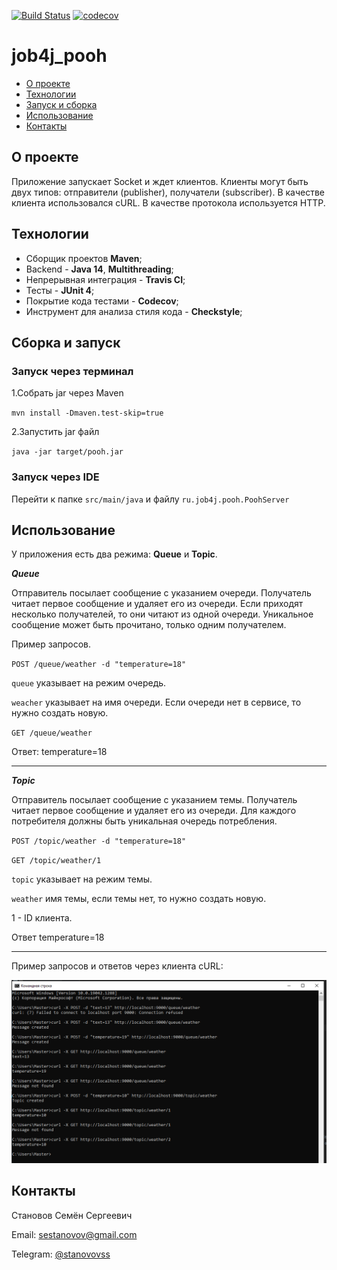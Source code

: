 [![Build Status](https://app.travis-ci.com/stanovov/job4j_pooh.svg?branch=master)](https://app.travis-ci.com/stanovov/job4j_pooh)
[![codecov](https://codecov.io/gh/stanovov/job4j_pooh/branch/master/graph/badge.svg?token=IHY259M6JC)](https://codecov.io/gh/stanovov/job4j_pooh)

# job4j_pooh

+ [О проекте](#О-проекте)
+ [Технологии](#Технологии)
+ [Запуск и сборка](#Сборка-и-запуск)
+ [Использование](#Использование)
+ [Контакты](#Контакты)

## О проекте

Приложение запускает Socket и ждет клиентов. Клиенты могут быть двух типов: отправители (publisher), получатели 
(subscriber). В качестве клиента использовался cURL. В качестве протокола используется HTTP. 

## Технологии

+ Сборщик проектов **Maven**;
+ Backend - **Java 14**, **Multithreading**;
+ Непрерывная интеграция - **Travis CI**;
+ Тесты - **JUnit 4**;
+ Покрытие кода тестами - **Codecov**;
+ Инструмент для анализа стиля кода - **Checkstyle**;

## Сборка и запуск

### Запуск через терминал

1.Собрать jar через Maven

`mvn install -Dmaven.test-skip=true`

2.Запустить jar файл

`java -jar target/pooh.jar`

### Запуск через IDE

Перейти к папке `src/main/java` и файлу `ru.job4j.pooh.PoohServer`

## Использование

У приложения есть два режима: **Queue** и **Topic**.

***Queue***

Отправитель посылает сообщение с указанием очереди. Получатель читает первое сообщение и удаляет его из очереди. Если 
приходят несколько получателей, то они читают из одной очереди. Уникальное сообщение может быть прочитано, только одним 
получателем.

Пример запросов.

`POST /queue/weather -d "temperature=18"`

`queue` указывает на режим очередь.

`weacher` указывает на имя очереди. Если очереди нет в сервисе, то нужно создать новую.

`GET /queue/weather`

Ответ: temperature=18

---

***Topic***

Отправитель посылает сообщение с указанием темы. Получатель читает первое сообщение и удаляет его из очереди. Для 
каждого потребителя должны быть уникальная очередь потребления.

`POST /topic/weather -d "temperature=18"`

`GET /topic/weather/1`

`topic` указывает на режим темы.

`weather` имя темы, если темы нет, то нужно создать новую.

1 - ID клиента.

Ответ temperature=18

---

Пример запросов и ответов через клиента cURL:

![ ](images/app.png)

## Контакты

Становов Семён Сергеевич

Email: sestanovov@gmail.com

Telegram: [@stanovovss](https://t.me/stanovovss)